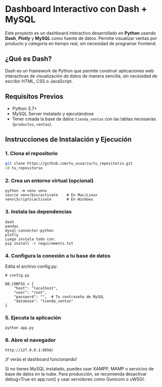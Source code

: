 # Dashboard Interactivo con Dash + MySQL

Este proyecto es un dashboard interactivo desarrollado en **Python** usando **Dash**, **Plotly** y **MySQL** como fuente de datos. Permite visualizar ventas por producto y categoría en tiempo real, sin necesidad de programar frontend.

## ¿Qué es Dash?

Dash es un framework de Python que permite construir aplicaciones web interactivas de visualización de datos de manera sencilla, sin necesidad de escribir HTML, CSS o JavaScript.

## Requisitos Previos

- Python 3.7+
- MySQL Server instalado y ejecutándose
- Tener creada la base de datos `tienda_ventas` con las tablas necesarias (`productos`, `ventas`).

## Instrucciones de Instalación y Ejecución

### 1. Clona el repositorio

```bash
git clone https://github.com/tu_usuario/tu_repositorio.git
cd tu_repositorio
```

### 2. Crea un entorno virtual (opcional)
```
python -m venv venv
source venv/bin/activate    # En Mac/Linux
venv\Scripts\activate       # En Windows
```

### 3. Instala las dependencias
```
dash
pandas
mysql-connector-python
plotly
Luego instala todo con:
pip install -r requirements.txt
```

### 4. Configura la conexión a tu base de datos
Edita el archivo config.py:
```
# config.py

DB_CONFIG = {
    "host": "localhost",
    "user": "root",
    "password": "",  # Tu contraseña de MySQL
    "database": "tienda_ventas"
}
```

### 5. Ejecuta la aplicación
```
python app.py
```

### 6. Abre el navegador
```
http://127.0.0.1:8050/
```
¡Y verás el dashboard funcionando!

Si no tienes MySQL instalado, puedes usar XAMPP, MAMP o servicios de base de datos en la nube.
Para producción, se recomienda desactivar debug=True en app.run() y usar servidores como Gunicorn o uWSGI.
